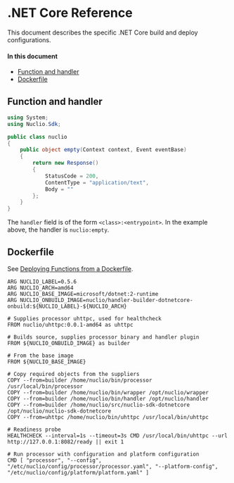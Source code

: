 # .NET Core Reference

This document describes the specific .NET Core build and deploy configurations.

#### In this document

- [Function and handler](#function-and-handler)
- [Dockerfile](#dockerfile)

## Function and handler

```cs
using System;
using Nuclio.Sdk;

public class nuclio
{
    public object empty(Context context, Event eventBase)
    {
        return new Response()
        {
            StatusCode = 200,
            ContentType = "application/text",
            Body = ""
        };
    }
}
```

The `handler` field is of the form `<class>:<entrypoint>`. In the example above, the handler is `nuclio:empty`. 

## Dockerfile

See [Deploying Functions from a Dockerfile](/docs/tasks/deploy-functions-from-dockerfile.md).

```
ARG NUCLIO_LABEL=0.5.6
ARG NUCLIO_ARCH=amd64
ARG NUCLIO_BASE_IMAGE=microsoft/dotnet:2-runtime
ARG NUCLIO_ONBUILD_IMAGE=nuclio/handler-builder-dotnetcore-onbuild:${NUCLIO_LABEL}-${NUCLIO_ARCH}

# Supplies processor uhttpc, used for healthcheck
FROM nuclio/uhttpc:0.0.1-amd64 as uhttpc

# Builds source, supplies processor binary and handler plugin
FROM ${NUCLIO_ONBUILD_IMAGE} as builder

# From the base image
FROM ${NUCLIO_BASE_IMAGE}

# Copy required objects from the suppliers
COPY --from=builder /home/nuclio/bin/processor /usr/local/bin/processor
COPY --from=builder /home/nuclio/bin/wrapper /opt/nuclio/wrapper
COPY --from=builder /home/nuclio/bin/handler /opt/nuclio/handler
COPY --from=builder /home/nuclio/src/nuclio-sdk-dotnetcore /opt/nuclio/nuclio-sdk-dotnetcore
COPY --from=uhttpc /home/nuclio/bin/uhttpc /usr/local/bin/uhttpc

# Readiness probe
HEALTHCHECK --interval=1s --timeout=3s CMD /usr/local/bin/uhttpc --url http://127.0.0.1:8082/ready || exit 1

# Run processor with configuration and platform configuration
CMD [ "processor", "--config", "/etc/nuclio/config/processor/processor.yaml", "--platform-config", "/etc/nuclio/config/platform/platform.yaml" ]
```

